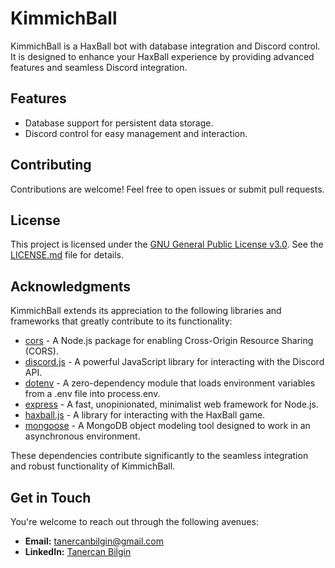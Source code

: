 # KimmichBall

KimmichBall is a HaxBall bot with database integration and Discord control. It is designed to enhance your HaxBall experience by providing advanced features and seamless Discord integration.

## Features

- Database support for persistent data storage.
- Discord control for easy management and interaction.

## Contributing

Contributions are welcome! Feel free to open issues or submit pull requests.

## License

This project is licensed under the [GNU General Public License v3.0](https://opensource.org/licenses/GPL-3.0). See the [LICENSE.md](LICENSE.md) file for details.

## Acknowledgments

KimmichBall extends its appreciation to the following libraries and frameworks that greatly contribute to its functionality:

- [cors](https://www.npmjs.com/package/cors) - A Node.js package for enabling Cross-Origin Resource Sharing (CORS).
- [discord.js](https://www.npmjs.com/package/discord.js) - A powerful JavaScript library for interacting with the Discord API.
- [dotenv](https://www.npmjs.com/package/dotenv) - A zero-dependency module that loads environment variables from a .env file into process.env.
- [express](https://www.npmjs.com/package/express) - A fast, unopinionated, minimalist web framework for Node.js.
- [haxball.js](https://www.npmjs.com/package/haxball.js) - A library for interacting with the HaxBall game.
- [mongoose](https://www.npmjs.com/package/mongoose) - A MongoDB object modeling tool designed to work in an asynchronous environment.

These dependencies contribute significantly to the seamless integration and robust functionality of KimmichBall.

## Get in Touch

You're welcome to reach out through the following avenues:

- **Email:** [tanercanbilgin@gmail.com](mailto:tanercanbilgin@gmail.com)
- **LinkedIn:** [Tanercan Bilgin](https://www.linkedin.com/in/tanercanbilgin)
